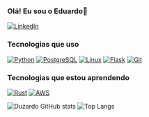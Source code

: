 ### Olá! Eu sou o Eduardo👋

[![LinkedIn](https://img.shields.io/badge/LinkedIn-0077B5?style=for-the-badge&logo=linkedin&logoColor=white)](https://www.linkedin.com/in/eduardo-neves-554755240/)

### Tecnologias que uso
[![Python](https://img.shields.io/badge/Python-3776AB?style=for-the-badge&logo=python&logoColor=white)](https://www.python.org/)
[![PostgreSQL](https://img.shields.io/badge/PostgreSQL-316192?style=for-the-badge&logo=postgresql&logoColor=white)](https://www.postgresql.org/)
[![Linux](https://img.shields.io/badge/Linux-FCC624?style=for-the-badge&logo=linux&logoColor=black)](https://www.linux.org/)
[![Flask](https://img.shields.io/badge/Flask-000000?style=for-the-badge&logo=flask&logoColor=white)](https://flask.palletsprojects.com/en/stable/)
[![Git](https://img.shields.io/badge/GIT-E44C30?style=for-the-badge&logo=git&logoColor=white)](https://git-scm.com/)

### Tecnologias que estou aprendendo
[![Rust](https://img.shields.io/badge/Rust-000000?style=for-the-badge&logo=rust&logoColor=white)](https://www.rust-lang.org/pt-BR)
[![AWS](https://img.shields.io/badge/Amazon_AWS-232F3E?style=for-the-badge&logo=amazon-aws&logoColor=white)](https://aws.amazon.com/pt/)

![Duzardo GitHub stats](https://github-readme-stats.vercel.app/api?username=duzardo&show_icons=true&theme=dracula)
![Top Langs](https://github-readme-stats.vercel.app/api/top-langs/?username=duzardo&hide_progress=true)

